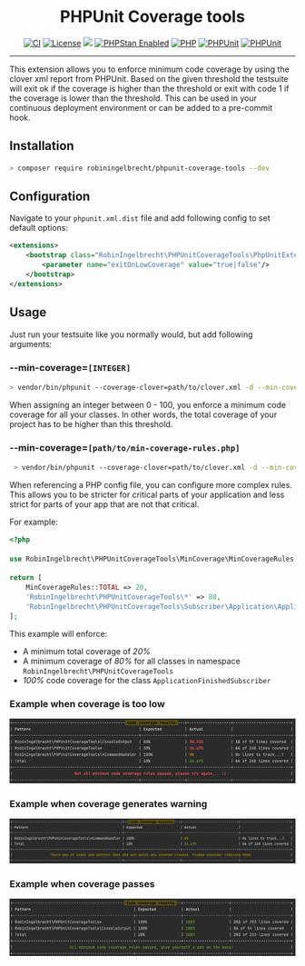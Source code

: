 <h1 align="center">PHPUnit Coverage tools</h1>

<p align="center">
<a href="https://github.com/robiningelbrecht/phpunit-coverage-tools/actions/workflows/ci.yml"><img src="https://github.com/robiningelbrecht/phpunit-coverage-tools/actions/workflows/ci.yml/badge.svg" alt="CI"></a>
<a href="https://github.com/robiningelbrecht/phpunit-coverage-tools/blob/master/LICENSE"><img src="https://img.shields.io/github/license/robiningelbrecht/phpunit-coverage-tools?color=428f7e&logo=open%20source%20initiative&logoColor=white" alt="License"></a>
<a href="https://codecov.io/gh/robiningelbrecht/phpunit-coverage-tools"><img src="https://codecov.io/gh/robiningelbrecht/phpunit-coverage-tools/branch/master/graph/badge.svg?token=O0qekKRyuc"/></a>
<a href="https://phpstan.org/"><img src="https://img.shields.io/badge/PHPStan-level%209-succes.svg?logo=php&logoColor=white&color=31C652" alt="PHPStan Enabled"></a>
<a href="https://php.net/"><img src="https://img.shields.io/packagist/php-v/robiningelbrecht/phpunit-coverage-tools?color=%23777bb3&logo=php&logoColor=white" alt="PHP"></a>
<a href="https://phpunit.de/"><img src="https://img.shields.io/packagist/dependency-v/robiningelbrecht/phpunit-coverage-tools/phpunit/phpunit.svg?logo=php&logoColor=white" alt="PHPUnit"></a>
<a href="https://github.com/robiningelbrecht/phpunit-coverage-tools"><img src="https://img.shields.io/packagist/v/robiningelbrecht/phpunit-coverage-tools?logo=packagist&logoColor=white" alt="PHPUnit"></a>
</p>

---

This extension allows you to enforce minimum code coverage by using the clover xml report from PHPUnit. 
Based on the given threshold the testsuite will exit ok if the coverage is higher than the threshold 
or exit with code 1 if the coverage is lower than the threshold. 
This can be used in your continuous deployment environment or can be added to a pre-commit hook.

## Installation

```bash
> composer require robiningelbrecht/phpunit-coverage-tools --dev
```

## Configuration

Navigate to your `phpunit.xml.dist` file and add following config to set default options:

```xml
<extensions>
    <bootstrap class="RobinIngelbrecht\PHPUnitCoverageTools\PhpUnitExtension">
        <parameter name="exitOnLowCoverage" value="true|false"/>
    </bootstrap>
</extensions>
```
## Usage

Just run your testsuite like you normally would, but add following arguments:

### --min-coverage=`[INTEGER]`

```bash
> vendor/bin/phpunit --coverage-clover=path/to/clover.xml -d --min-coverage=100
```

When assigning an integer between 0 - 100, you enforce a minimum code coverage 
for all your classes. In other words, the total coverage of your project has to be
higher than this threshold.

### --min-coverage=`[path/to/min-coverage-rules.php]`

```bash
 > vendor/bin/phpunit --coverage-clover=path/to/clover.xml -d --min-coverage="path/to/min-coverage-rules.php"
```

When referencing a PHP config file, you can configure more complex rules. 
This allows you to be stricter for critical parts of your application and less strict
for parts of your app that are not that critical.

For example:

```php
<?php 

use RobinIngelbrecht\PHPUnitCoverageTools\MinCoverage\MinCoverageRules;

return [
    MinCoverageRules::TOTAL => 20,
    'RobinIngelbrecht\PHPUnitCoverageTools\*' => 80,
    'RobinIngelbrecht\PHPUnitCoverageTools\Subscriber\Application\ApplicationFinishedSubscriber' => 100,
];
```

This example will enforce:

- A minimum total coverage of *20%*
- A minimum coverage of *80%* for all classes in namespace `RobinIngelbrecht\PHPUnitCoverageTools`
- *100%* code coverage for the class `ApplicationFinishedSubscriber`

### Example when coverage is too low

![Coverage FAIL](readme/fail-example.png)

### Example when coverage generates warning

![Coverage WARNING](readme/warning-example.png)

### Example when coverage passes

![Coverage WARNING](readme/success-example.png)
